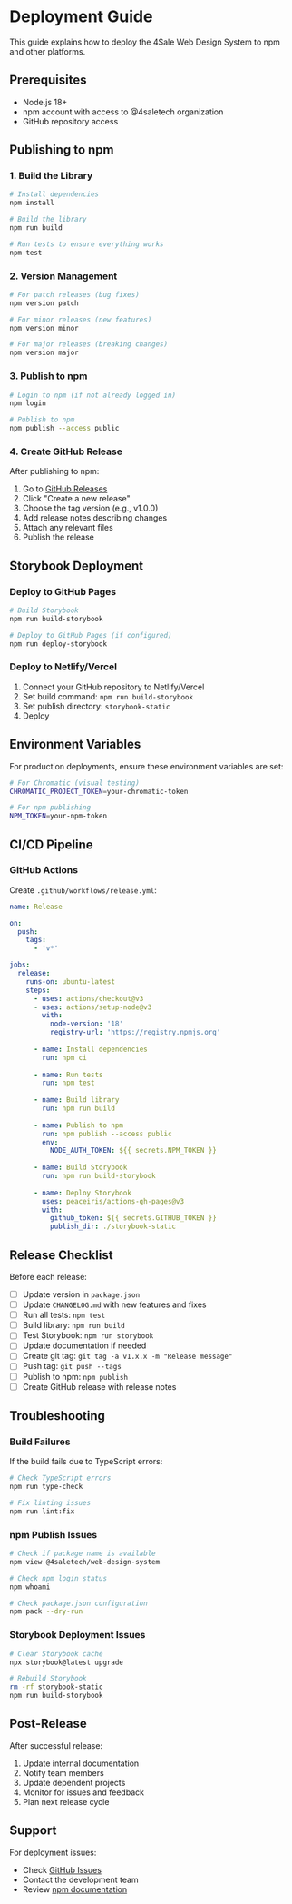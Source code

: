 # Deployment Guide

This guide explains how to deploy the 4Sale Web Design System to npm and other platforms.

## Prerequisites

- Node.js 18+
- npm account with access to @4saletech organization
- GitHub repository access

## Publishing to npm

### 1. Build the Library

```bash
# Install dependencies
npm install

# Build the library
npm run build

# Run tests to ensure everything works
npm test
```

### 2. Version Management

```bash
# For patch releases (bug fixes)
npm version patch

# For minor releases (new features)
npm version minor

# For major releases (breaking changes)
npm version major
```

### 3. Publish to npm

```bash
# Login to npm (if not already logged in)
npm login

# Publish to npm
npm publish --access public
```

### 4. Create GitHub Release

After publishing to npm:

1. Go to [GitHub Releases](https://github.com/4SaleTech/web-design-system/releases)
2. Click "Create a new release"
3. Choose the tag version (e.g., v1.0.0)
4. Add release notes describing changes
5. Attach any relevant files
6. Publish the release

## Storybook Deployment

### Deploy to GitHub Pages

```bash
# Build Storybook
npm run build-storybook

# Deploy to GitHub Pages (if configured)
npm run deploy-storybook
```

### Deploy to Netlify/Vercel

1. Connect your GitHub repository to Netlify/Vercel
2. Set build command: `npm run build-storybook`
3. Set publish directory: `storybook-static`
4. Deploy

## Environment Variables

For production deployments, ensure these environment variables are set:

```bash
# For Chromatic (visual testing)
CHROMATIC_PROJECT_TOKEN=your-chromatic-token

# For npm publishing
NPM_TOKEN=your-npm-token
```

## CI/CD Pipeline

### GitHub Actions

Create `.github/workflows/release.yml`:

```yaml
name: Release

on:
  push:
    tags:
      - 'v*'

jobs:
  release:
    runs-on: ubuntu-latest
    steps:
      - uses: actions/checkout@v3
      - uses: actions/setup-node@v3
        with:
          node-version: '18'
          registry-url: 'https://registry.npmjs.org'
      
      - name: Install dependencies
        run: npm ci
      
      - name: Run tests
        run: npm test
      
      - name: Build library
        run: npm run build
      
      - name: Publish to npm
        run: npm publish --access public
        env:
          NODE_AUTH_TOKEN: ${{ secrets.NPM_TOKEN }}
      
      - name: Build Storybook
        run: npm run build-storybook
      
      - name: Deploy Storybook
        uses: peaceiris/actions-gh-pages@v3
        with:
          github_token: ${{ secrets.GITHUB_TOKEN }}
          publish_dir: ./storybook-static
```

## Release Checklist

Before each release:

- [ ] Update version in `package.json`
- [ ] Update `CHANGELOG.md` with new features and fixes
- [ ] Run all tests: `npm test`
- [ ] Build library: `npm run build`
- [ ] Test Storybook: `npm run storybook`
- [ ] Update documentation if needed
- [ ] Create git tag: `git tag -a v1.x.x -m "Release message"`
- [ ] Push tag: `git push --tags`
- [ ] Publish to npm: `npm publish`
- [ ] Create GitHub release with release notes

## Troubleshooting

### Build Failures

If the build fails due to TypeScript errors:

```bash
# Check TypeScript errors
npm run type-check

# Fix linting issues
npm run lint:fix
```

### npm Publish Issues

```bash
# Check if package name is available
npm view @4saletech/web-design-system

# Check npm login status
npm whoami

# Check package.json configuration
npm pack --dry-run
```

### Storybook Deployment Issues

```bash
# Clear Storybook cache
npx storybook@latest upgrade

# Rebuild Storybook
rm -rf storybook-static
npm run build-storybook
```

## Post-Release

After successful release:

1. Update internal documentation
2. Notify team members
3. Update dependent projects
4. Monitor for issues and feedback
5. Plan next release cycle

## Support

For deployment issues:
- Check [GitHub Issues](https://github.com/4SaleTech/web-design-system/issues)
- Contact the development team
- Review [npm documentation](https://docs.npmjs.com/) 